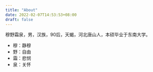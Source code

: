 ```yaml
---
title: "About"
date: 2022-02-07T14:53:53+08:00
draft: false
---
```

穆野霜泉，男，汉族，90后，天蝎，河北唐山人，本硕毕业于东南大学。

* 穆：静穆
* 野：自由
* 霜：悲悯
* 泉：关怀
